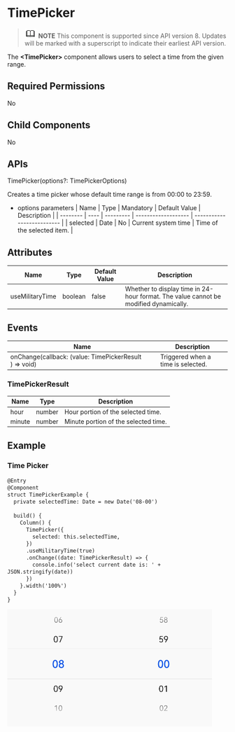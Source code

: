 # TimePicker

> ![icon-note.gif](public_sys-resources/icon-note.gif) **NOTE**
> This component is supported since API version 8. Updates will be marked with a superscript to indicate their earliest API version.


The **\<TimePicker>** component allows users to select a time from the given range.


## Required Permissions

No


## Child Components

No


## APIs

TimePicker(options?: TimePickerOptions)

Creates a time picker whose default time range is from 00:00 to 23:59.

- options parameters
  | Name     | Type | Mandatory | Default Value       | Description                |
  | -------- | ---- | --------- | ------------------- | -------------------------- |
  | selected | Date | No        | Current system time | Time of the selected item. |


## Attributes

| Name            | Type    | Default Value | Description                              |
| --------------- | ------- | ------------- | ---------------------------------------- |
| useMilitaryTime | boolean | false         | Whether to display time in 24-hour format. The value cannot be modified dynamically. |


## Events

| Name                                     | Description                        |
| ---------------------------------------- | ---------------------------------- |
| onChange(callback:&nbsp;(value:&nbsp;TimePickerResult )&nbsp;=&gt;&nbsp;void) | Triggered when a time is selected. |

### TimePickerResult
| Name   | Type   | Description                          |
| ------ | ------ | ------------------------------------ |
| hour   | number | Hour portion of the selected time.   |
| minute | number | Minute portion of the selected time. |


## Example


### Time Picker

```
@Entry
@Component
struct TimePickerExample {
  private selectedTime: Date = new Date('08-00')

  build() {
    Column() {
      TimePicker({
        selected: this.selectedTime,
      })
      .useMilitaryTime(true)
      .onChange((date: TimePickerResult) => {
        console.info('select current date is: ' + JSON.stringify(date))
      })
    }.width('100%')
  }
}
```

![en-us_image_0000001251292933](figures/en-us_image_0000001251292933.gif)
